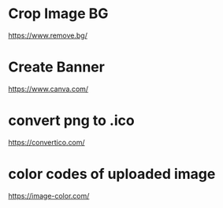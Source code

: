 # Crop Image BG

https://www.remove.bg/


# Create Banner

https://www.canva.com/

# convert png to .ico

https://convertico.com/

# color codes of uploaded image

https://image-color.com/